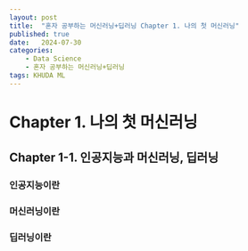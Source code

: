 ```yaml
---
layout: post
title:  "혼자 공부하는 머신러닝+딥러닝 Chapter 1. 나의 첫 머신러닝"
published: true
date:   2024-07-30 
categories:
    - Data Science
    - 혼자 공부하는 머신러닝+딥러닝
tags: KHUDA ML
---
```

# Chapter 1. 나의 첫 머신러닝
## Chapter 1-1. 인공지능과 머신러닝, 딥러닝
### 인공지능이란
### 머신러닝이란
### 딥러닝이란
